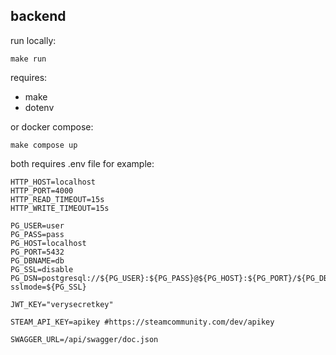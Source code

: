 ## backend

run locally:
```
make run
```
requires:
- make
- dotenv

or docker compose:
```
make compose up
```
both requires .env file for example:
```
HTTP_HOST=localhost
HTTP_PORT=4000
HTTP_READ_TIMEOUT=15s
HTTP_WRITE_TIMEOUT=15s

PG_USER=user
PG_PASS=pass
PG_HOST=localhost
PG_PORT=5432
PG_DBNAME=db
PG_SSL=disable
PG_DSN=postgresql://${PG_USER}:${PG_PASS}@${PG_HOST}:${PG_PORT}/${PG_DBNAME}?sslmode=${PG_SSL}

JWT_KEY="verysecretkey"

STEAM_API_KEY=apikey #https://steamcommunity.com/dev/apikey

SWAGGER_URL=/api/swagger/doc.json
```
